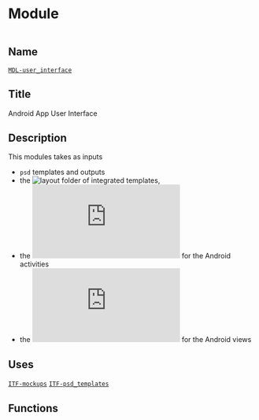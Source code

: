 # Module
![]()

## Name
[`MDL-user_interface`]()

## Title
Android App User Interface

## Description
This modules takes as inputs
- `psd` templates
and outputs
- the ![layout](https://github.com/echopen/android-app/tree/master/app/src/main/res/layout) folder of integrated templates,
- the ![front-end activities](https://github.com/echopen/android-app/tree/master/app/src/main/java/com/echopen/asso/echopen/MainActivity.java) for the Android activities
- the ![front-end views](https://github.com/echopen/android-app/tree/master/app/src/main/java/com/echopen/asso/echopen/MainActivity.java) for the Android views

## Uses
[`ITF-mockups`](../interfaces/ITF-mockups)
[`ITF-psd_templates`](../interfaces/ITF-psd_templates)

## Functions

